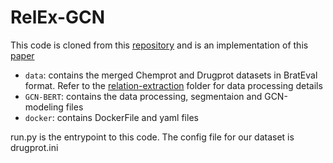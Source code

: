 # RelEx-GCN

This code is cloned from this [repository](https://github.com/NLPatVCU/RelEx-GCN/tree/main/GCN-BERT) and is an implementation of this [paper](https://dl.acm.org/doi/abs/10.1145/3487553.3524702)

* `data`: contains the merged Chemprot and Drugprot datasets in BratEval format. Refer to the [relation-extraction](https://gitlab.com/mhn-ucsd/sbks-ucsd/-/blob/master/relation-extraction/README.md) folder for data processing details
* `GCN-BERT`: contains the data processing, segmentaion and GCN-modeling files
* `docker`: contains DockerFile and yaml files

run.py is the entrypoint to this code. The config file for our dataset is drugprot.ini